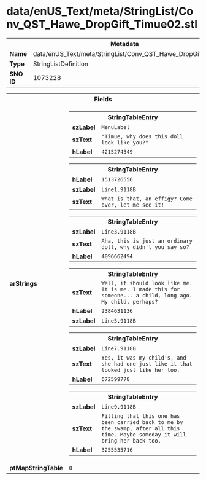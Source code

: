 <h1>data/enUS_Text/meta/StringList/Conv_QST_Hawe_DropGift_Timue02.stl</h1><table><tr><th colspan="100%">Metadata</th></tr><tr><td><b>Name</b></td><td>data/enUS_Text/meta/StringList/Conv_QST_Hawe_DropGift_Timue02.stl</td></tr><tr><td><b>Type</b></td><td>StringListDefinition</td></tr><tr><td><b>SNO ID</b></td><td>1073228</td></tr></table>

<table><tr><th colspan="100%">Fields</th></tr><tr><td><b>arStrings</b></td><td><table><tr><th colspan="100%">StringTableEntry</th></tr><tr><td><b>szLabel</b></td><td><code>MenuLabel</code></td></tr><tr><td><b>szText</b></td><td><code>"Timue, why does this doll look like you?"</code></td></tr><tr><td><b>hLabel</b></td><td><code>4215274549</code></td></tr></table>


<table><tr><th colspan="100%">StringTableEntry</th></tr><tr><td><b>hLabel</b></td><td><code>1513726556</code></td></tr><tr><td><b>szLabel</b></td><td><code>Line1.9118B</code></td></tr><tr><td><b>szText</b></td><td><code>What is that, an effigy? Come over, let me see it!</code></td></tr></table>


<table><tr><th colspan="100%">StringTableEntry</th></tr><tr><td><b>szLabel</b></td><td><code>Line3.9118B</code></td></tr><tr><td><b>szText</b></td><td><code>Aha, this is just an ordinary doll, why didn't you say so?</code></td></tr><tr><td><b>hLabel</b></td><td><code>4096662494</code></td></tr></table>


<table><tr><th colspan="100%">StringTableEntry</th></tr><tr><td><b>szText</b></td><td><code>Well, it should look like me. It is me. I made this for someone... a child, long ago. My child, perhaps?</code></td></tr><tr><td><b>hLabel</b></td><td><code>2384631136</code></td></tr><tr><td><b>szLabel</b></td><td><code>Line5.9118B</code></td></tr></table>


<table><tr><th colspan="100%">StringTableEntry</th></tr><tr><td><b>szLabel</b></td><td><code>Line7.9118B</code></td></tr><tr><td><b>szText</b></td><td><code>Yes, it was my child's, and she had one just like it that looked just like her too.</code></td></tr><tr><td><b>hLabel</b></td><td><code>672599778</code></td></tr></table>


<table><tr><th colspan="100%">StringTableEntry</th></tr><tr><td><b>szLabel</b></td><td><code>Line9.9118B</code></td></tr><tr><td><b>szText</b></td><td><code>Fitting that this one has been carried back to me by the swamp, after all this time. Maybe someday it will bring her back too.</code></td></tr><tr><td><b>hLabel</b></td><td><code>3255535716</code></td></tr></table>


</td></tr><tr><td><b>ptMapStringTable</b></td><td><code>0</code></td></tr></table>

